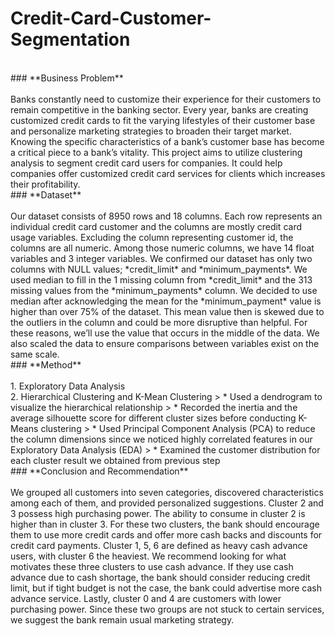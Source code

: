 # Credit-Card-Customer-Segmentation

<br>
### **Business Problem**<br>
<br>Banks constantly need to customize their experience for their customers to remain competitive in the banking sector. Every year, banks are creating customized credit cards to fit the varying lifestyles of their customer base and personalize marketing strategies to broaden their target market. Knowing the specific characteristics of a bank’s customer base has become a critical piece to a bank’s vitality. This project aims to utilize clustering analysis to segment credit card users for companies. It could help companies offer customized credit card services for clients which increases their profitability.


<br>
### **Dataset**<br>
<br>Our dataset consists of 8950 rows and 18 columns. Each row represents an individual credit card customer and the columns are mostly credit card usage variables. Excluding the column representing customer id, the columns are all numeric. Among those numeric columns, we have 14 float variables and 3 integer variables. We confirmed our dataset has only two columns with NULL values; *credit_limit* and *minimum_payments*. We used median to fill in the 1 missing column from *credit_limit* and the 313 missing values from the *minimum_payments* column. We decided to use median after acknowledging the mean for the *minimum_payment* value is higher than over 75% of the dataset. This mean value then is skewed due to the outliers in the column and could be more disruptive than helpful. For these reasons, we’ll use the value that occurs in the middle of the data. We also scaled the data to ensure comparisons between variables exist on the same scale. 


<br>
### **Method**<br>
<br>1. Exploratory Data Analysis
<br>2. Hierarchical Clustering and K-Mean Clustering
> * Used a dendrogram to visualize the hierarchical relationship
> * Recorded the inertia and the average silhouette score for different cluster sizes before conducting K-Means clustering
> * Used Principal Component Analysis (PCA) to reduce the column dimensions since we noticed highly correlated features in our Exploratory Data Analysis (EDA)
> * Examined the customer distribution for each cluster result we obtained from previous step


<br>
### **Conclusion and Recommendation**<br>
<br>We grouped all customers into seven categories, discovered characteristics among each of them, and provided personalized suggestions. Cluster 2 and 3 possess high purchasing power. The ability to consume in cluster 2 is higher than in cluster 3. For these two clusters, the bank should encourage them to use more credit cards and offer more cash backs and discounts for credit card payments. Cluster 1, 5, 6 are defined as heavy cash advance users, with cluster 6 the heaviest. We recommend looking for what motivates these three clusters to use cash advance. If they use cash advance due to cash shortage, the bank should consider reducing credit limit, but if tight budget is not the case, the bank could advertise more cash advance service. Lastly, cluster 0 and 4 are customers with lower purchasing power. Since these two groups are not stuck to certain services, we suggest the bank remain usual marketing strategy.


